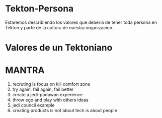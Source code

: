 # Tekton-Persona

Estaremos describiendo los valores que deberia de tener toda persona en Tekton
y parte de la cultura de nuestra organizacion.

# Valores de un Tektoniano



# MANTRA

1) recruting is focus on kill comfort zone
2) try again, fail again, fail better
3) create a jedi-padawan experience
4) throw ego and play with others ideas
5) jedi council example
6) creating products is not about tech is about people
